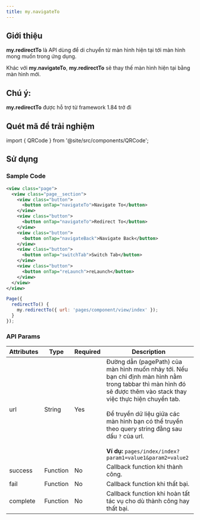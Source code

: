 ```yaml
---
title: my.navigateTo
---
```


## Giới thiệu

**my.redirectTo** là API dùng để di chuyển từ màn hình hiện tại tới màn hình mong muốn trong ứng dụng.

Khác với **my.navigateTo**, **my.redirectTo** sẽ thay thế màn hình hiện tại bằng màn hình mới.

## Chú ý:

**my.redirectTo** được hỗ trợ từ framework 1.84 trở đi

## Quét mã để trải nghiệm

import { QRCode } from '@site/src/components/QRCode';

<QRCode page="pages/api/navigator/index" />

## Sử dụng

### Sample Code

```xml
<view class="page">
  <view class="page__section">
    <view class="button">
      <button onTap="navigateTo">Navigate To</button>
    </view>
    <view class="button">
      <button onTap="navigateTo">Redirect To</button>
    </view>
    <view class="button">
      <button onTap="navigateBack">Navigate Back</button>
    </view>
    <view class="button">
      <button onTap="switchTab">Switch Tab</button>
    </view>
    <view class="button">
      <button onTap="reLaunch">reLaunch</button>
    </view>
  </view>
</view>
```

```js
Page({
  redirectTo() {
    my.redirectTo({ url: 'pages/component/view/index' });
  }
});
```

### API Params

| Attributes | Type     | Required | Description                                                                                                                                                                                                                                                                                                                                              |
| ---------- | -------- | -------- | -------------------------------------------------------------------------------------------------------------------------------------------------------------------------------------------------------------------------------------------------------------------------------------------------------------------------------------------------------- |
| url        | String   | Yes      | Đường dẫn (pagePath) của màn hình muốn nhảy tới. Nếu bạn chỉ định màn hình nằm trong tabbar thì màn hình đó sẽ được thêm vào stack thay việc thực hiện chuyển tab. <br /><br /> Để truyền dữ liệu giữa các màn hình bạn có thể truyền theo query string đằng sau dấu `?` của url. <br /><br />**Ví dụ:** `pages/index/index?param1=value1&param2=value2` |
| success    | Function | No       | Callback function khi thành công.                                                                                                                                                                                                                                                                                                                        |
| fail       | Function | No       | Callback function khi thất bại.                                                                                                                                                                                                                                                                                                                          |
| complete   | Function | No       | Callback function khi hoàn tất tác vụ cho dù thành công hay thất bại.                                                                                                                                                                                                                                                                                    |
